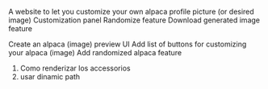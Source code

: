 A website to let you customize your own alpaca profile picture (or desired image)
Customization panel
Randomize feature
Download generated image feature


Create an alpaca (image) preview UI
Add list of buttons for customizing your alpaca (image)
Add randomized alpaca feature



<!-- starting the proyect -->

1. Como renderizar los accessorios
2. usar dinamic path
